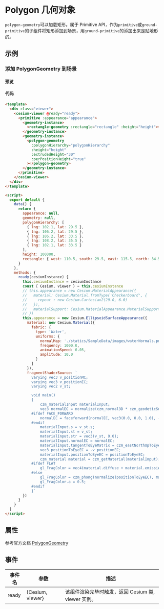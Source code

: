 # Polygon 几何对象

`polygon-geometry`可以加载矩形，属于 Primitive API，作为`primitive`或`ground-primitive`的子组件将矩形添加到场景，用`ground-primitive`的添加出来是贴地形的。

## 示例

### 添加 PolygonGeometry 到场景

#### 预览

<doc-preview>
  <template>
    <div class="viewer">
      <cesium-viewer @ready="ready">
        <ground-primitive :appearance="appearance">
          <geometry-instance>
            <rectangle-geometry :rectangle="rectangle" :height="height"></rectangle-geometry>
          </geometry-instance>
          <geometry-instance>
            <polygon-geometry :polygonHierarchy="polygonHierarchy" :height="height" :extrudedHeight="30" :perPositionHeight="true"></polygon-geometry>
          </geometry-instance>
        </ground-primitive>
      </cesium-viewer>
    </div>
  </template>

  <script>
    export default {
      data () {
        return {
          appearance: null,
          geometry: null,
          polygonHierarchy: [
            { lng: 102.1, lat: 29.5 },
            { lng: 106.2, lat: 29.5 },
            { lng: 106.2, lat: 33.5 },
            { lng: 108.2, lat: 35.5 },
            { lng: 102.1, lat: 33.5 }
          ],
          height: 100000,
          rectangle: {west: 110.5, south: 29.5, east: 115.5,  north: 34.5}
        }
      },
      methods: {
        ready (cesiumInstance) {
          this.cesiumInstance = cesiumInstance
          const {Cesium, viewer} = this.cesiumInstance
          // this.appearance = new Cesium.MaterialAppearance({
          //   material: Cesium.Material.fromType('Checkerboard', {
          //     repeat : new Cesium.Cartesian2(20.0, 6.0)
          //   }),
          //   materialSupport: Cesium.MaterialAppearance.MaterialSupport.TEXTURED
          // })
          this.appearance = new Cesium.EllipsoidSurfaceAppearance({
            material: new Cesium.Material({
              fabric: {
                type: 'Water',
                uniforms: {
                  normalMap: './statics/SampleData/images/waterNormals.png',
                  frequency: 1000.0,
                  animationSpeed: 0.05,
                  amplitude: 10.0
                }
              }
            }),
            fragmentShaderSource: `
            varying vec3 v_positionMC;
            varying vec3 v_positionEC;
            varying vec2 v_st;

            void main()
            {
                czm_materialInput materialInput;
                vec3 normalEC = normalize(czm_normal3D * czm_geodeticSurfaceNormal(v_positionMC, vec3(0.0), vec3(1.0)));
            #ifdef FACE_FORWARD
                normalEC = faceforward(normalEC, vec3(0.0, 0.0, 1.0), -normalEC);
            #endif
                materialInput.s = v_st.s;
                materialInput.st = v_st;
                materialInput.str = vec3(v_st, 0.0);
                materialInput.normalEC = normalEC;
                materialInput.tangentToEyeMatrix = czm_eastNorthUpToEyeCoordinates(v_positionMC, materialInput.normalEC);
                vec3 positionToEyeEC = -v_positionEC;
                materialInput.positionToEyeEC = positionToEyeEC;
                czm_material material = czm_getMaterial(materialInput);
            #ifdef FLAT
                gl_FragColor = vec4(material.diffuse + material.emission, material.alpha);
            #else
                gl_FragColor = czm_phong(normalize(positionToEyeEC), material);
                gl_FragColor.a = 0.5;
            #endif
            }`
          })
        }
      }
    }
  </script>
</doc-preview>

#### 代码

```html
<template>
  <div class="viewer">
    <cesium-viewer @ready="ready">
      <primitive :appearance="appearance">
        <geometry-instance>
          <rectangle-geometry :rectangle="rectangle" :height="height"></rectangle-geometry>
        </geometry-instance>
        <geometry-instance>
          <polygon-geometry
            :polygonHierarchy="polygonHierarchy"
            :height="height"
            :extrudedHeight="30"
            :perPositionHeight="true"
          ></polygon-geometry>
        </geometry-instance>
      </primitive>
    </cesium-viewer>
  </div>
</template>

<script>
  export default {
    data() {
      return {
        appearance: null,
        geometry: null,
        polygonHierarchy: [
          { lng: 102.1, lat: 29.5 },
          { lng: 106.2, lat: 29.5 },
          { lng: 106.2, lat: 33.5 },
          { lng: 108.2, lat: 35.5 },
          { lng: 102.1, lat: 33.5 }
        ],
        height: 100000,
        rectangle: { west: 110.5, south: 29.5, east: 115.5, north: 34.5 }
      }
    },
    methods: {
      ready(cesiumInstance) {
        this.cesiumInstance = cesiumInstance
        const { Cesium, viewer } = this.cesiumInstance
        // this.appearance = new Cesium.MaterialAppearance({
        //   material: Cesium.Material.fromType('Checkerboard', {
        //     repeat : new Cesium.Cartesian2(20.0, 6.0)
        //   }),
        //   materialSupport: Cesium.MaterialAppearance.MaterialSupport.TEXTURED
        // })
        this.appearance = new Cesium.EllipsoidSurfaceAppearance({
          material: new Cesium.Material({
            fabric: {
              type: 'Water',
              uniforms: {
                normalMap: './statics/SampleData/images/waterNormals.png',
                frequency: 1000.0,
                animationSpeed: 0.05,
                amplitude: 10.0
              }
            }
          }),
          fragmentShaderSource: `
            varying vec3 v_positionMC;
            varying vec3 v_positionEC;
            varying vec2 v_st;

            void main()
            {
                czm_materialInput materialInput;
                vec3 normalEC = normalize(czm_normal3D * czm_geodeticSurfaceNormal(v_positionMC, vec3(0.0), vec3(1.0)));
            #ifdef FACE_FORWARD
                normalEC = faceforward(normalEC, vec3(0.0, 0.0, 1.0), -normalEC);
            #endif
                materialInput.s = v_st.s;
                materialInput.st = v_st;
                materialInput.str = vec3(v_st, 0.0);
                materialInput.normalEC = normalEC;
                materialInput.tangentToEyeMatrix = czm_eastNorthUpToEyeCoordinates(v_positionMC, materialInput.normalEC);
                vec3 positionToEyeEC = -v_positionEC;
                materialInput.positionToEyeEC = positionToEyeEC;
                czm_material material = czm_getMaterial(materialInput);
            #ifdef FLAT
                gl_FragColor = vec4(material.diffuse + material.emission, material.alpha);
            #else
                gl_FragColor = czm_phong(normalize(positionToEyeEC), material);
                gl_FragColor.a = 0.5;
            #endif
            }`
        })
      }
    }
  }
</script>
```

## 属性

参考官方文档 [PolygonGeometry](https://cesium.com/docs/cesiumjs-ref-doc/PolygonGeometry.html)

<!-- |属性名|类型|默认值|描述|
|------|-----|-----|----|

--- -->

## 事件

| 事件名 | 参数             | 描述                                                |
| ------ | ---------------- | --------------------------------------------------- |
| ready  | {Cesium, viewer} | 该组件渲染完毕时触发，返回 Cesium 类, viewer 实例。 |
